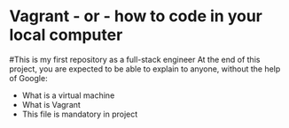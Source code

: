 # Vagrant - or - how to code in your local computer
#This is my first repository as a full-stack engineer
At the end of this project, you are expected to be able to explain to anyone, without the help of Google:
* What is a virtual machine
* What is Vagrant
* This file is mandatory in project

